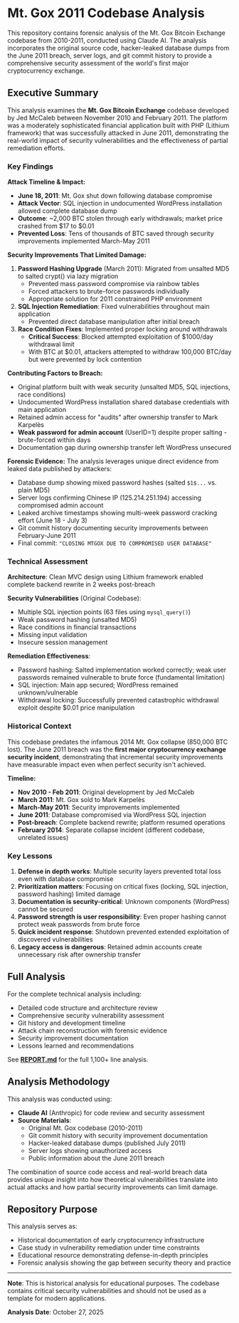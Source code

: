 # Mt. Gox 2011 Codebase Analysis

This repository contains forensic analysis of the Mt. Gox Bitcoin Exchange codebase from 2010-2011, conducted using Claude AI. The analysis incorporates the original source code, hacker-leaked database dumps from the June 2011 breach, server logs, and git commit history to provide a comprehensive security assessment of the world's first major cryptocurrency exchange.

## Executive Summary

This analysis examines the **Mt. Gox Bitcoin Exchange** codebase developed by Jed McCaleb between November 2010 and February 2011. The platform was a moderately sophisticated financial application built with PHP (Lithium framework) that was successfully attacked in June 2011, demonstrating the real-world impact of security vulnerabilities and the effectiveness of partial remediation efforts.

### Key Findings

**Attack Timeline & Impact:**
- **June 18, 2011**: Mt. Gox shut down following database compromise
- **Attack Vector**: SQL injection in undocumented WordPress installation allowed complete database dump
- **Outcome**: ~2,000 BTC stolen through early withdrawals; market price crashed from $17 to $0.01
- **Prevented Loss**: Tens of thousands of BTC saved through security improvements implemented March-May 2011

**Security Improvements That Limited Damage:**
1. **Password Hashing Upgrade** (March 2011): Migrated from unsalted MD5 to salted crypt() via lazy migration
   - Prevented mass password compromise via rainbow tables
   - Forced attackers to brute-force passwords individually
   - Appropriate solution for 2011 constrained PHP environment
2. **SQL Injection Remediation**: Fixed vulnerabilities throughout main application
   - Prevented direct database manipulation after initial breach
3. **Race Condition Fixes**: Implemented proper locking around withdrawals
   - **Critical Success**: Blocked attempted exploitation of $1000/day withdrawal limit
   - With BTC at $0.01, attackers attempted to withdraw 100,000 BTC/day but were prevented by lock contention

**Contributing Factors to Breach:**
- Original platform built with weak security (unsalted MD5, SQL injections, race conditions)
- Undocumented WordPress installation shared database credentials with main application
- Retained admin access for "audits" after ownership transfer to Mark Karpelès
- **Weak password for admin account** (UserID=1) despite proper salting - brute-forced within days
- Documentation gap during ownership transfer left WordPress unsecured

**Forensic Evidence:**
The analysis leverages unique direct evidence from leaked data published by attackers:
- Database dump showing mixed password hashes (salted `$1$...` vs. plain MD5)
- Server logs confirming Chinese IP (125.214.251.194) accessing compromised admin account
- Leaked archive timestamps showing multi-week password cracking effort (June 18 - July 3)
- Git commit history documenting security improvements between February-June 2011
- Final commit: `"CLOSING MTGOX DUE TO COMPROMISED USER DATABASE"`

### Technical Assessment

**Architecture**: Clean MVC design using Lithium framework enabled complete backend rewrite in 2 weeks post-breach

**Security Vulnerabilities** (Original Codebase):
- Multiple SQL injection points (63 files using `mysql_query()`)
- Weak password hashing (unsalted MD5)
- Race conditions in financial transactions
- Missing input validation
- Insecure session management

**Remediation Effectiveness**:
- Password hashing: Salted implementation worked correctly; weak user passwords remained vulnerable to brute force (fundamental limitation)
- SQL injection: Main app secured; WordPress remained unknown/vulnerable
- Withdrawal locking: Successfully prevented catastrophic withdrawal exploit despite $0.01 price manipulation

### Historical Context

This codebase predates the infamous 2014 Mt. Gox collapse (850,000 BTC lost). The June 2011 breach was the **first major cryptocurrency exchange security incident**, demonstrating that incremental security improvements have measurable impact even when perfect security isn't achieved.

**Timeline:**
- **Nov 2010 - Feb 2011**: Original development by Jed McCaleb
- **March 2011**: Mt. Gox sold to Mark Karpelès
- **March-May 2011**: Security improvements implemented
- **June 2011**: Database compromised via WordPress SQL injection
- **Post-breach**: Complete backend rewrite; platform resumed operations
- **February 2014**: Separate collapse incident (different codebase, unrelated issues)

### Key Lessons

1. **Defense in depth works**: Multiple security layers prevented total loss even with database compromise
2. **Prioritization matters**: Focusing on critical fixes (locking, SQL injection, password hashing) limited damage
3. **Documentation is security-critical**: Unknown components (WordPress) cannot be secured
4. **Password strength is user responsibility**: Even proper hashing cannot protect weak passwords from brute force
5. **Quick incident response**: Shutdown prevented extended exploitation of discovered vulnerabilities
6. **Legacy access is dangerous**: Retained admin accounts create unnecessary risk after ownership transfer

## Full Analysis

For the complete technical analysis including:
- Detailed code structure and architecture review
- Comprehensive security vulnerability assessment
- Git history and development timeline
- Attack chain reconstruction with forensic evidence
- Security improvement documentation
- Lessons learned and recommendations

See **[REPORT.md](REPORT.md)** for the full 1,100+ line analysis.

## Analysis Methodology

This analysis was conducted using:
- **Claude AI** (Anthropic) for code review and security assessment
- **Source Materials**:
  - Original Mt. Gox codebase (2010-2011)
  - Git commit history with security improvement documentation
  - Hacker-leaked database dumps (published July 2011)
  - Server logs showing unauthorized access
  - Public information about the June 2011 breach

The combination of source code access and real-world breach data provides unique insight into how theoretical vulnerabilities translate into actual attacks and how partial security improvements can limit damage.

## Repository Purpose

This analysis serves as:
- Historical documentation of early cryptocurrency infrastructure
- Case study in vulnerability remediation under time constraints
- Educational resource demonstrating defense-in-depth principles
- Forensic analysis showing the gap between security theory and practice

---

**Note**: This is historical analysis for educational purposes. The codebase contains critical security vulnerabilities and should not be used as a template for modern applications.

**Analysis Date**: October 27, 2025
